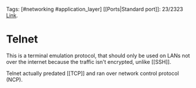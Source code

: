 Tags: [#networking #application_layer]
[[Ports|Standard port]]: 23/2323
[Link](https://en.wikipedia.org/wiki/Telnet).

# Telnet

This is a terminal emulation protocol, that should only be used on LANs not over the internet because the traffic isn't encrypted, unlike [[SSH]].

Telnet actually predated [[TCP]] and ran over network control protocol (NCP).
